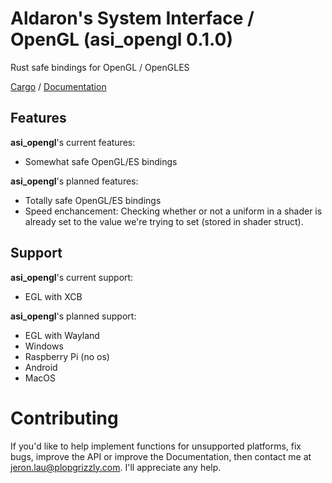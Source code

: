 # Aldaron's System Interface / OpenGL (asi_opengl 0.1.0)

Rust safe bindings for OpenGL / OpenGLES

[Cargo](https://crates.io/crates/asi_opengl) /
[Documentation](https://docs.rs/asi_opengl)

## Features
**asi_opengl**'s current features:
* Somewhat safe OpenGL/ES bindings

**asi_opengl**'s planned features:
* Totally safe OpenGL/ES bindings
* Speed enchancement: Checking whether or not a uniform in a shader is already set to the value we're trying to set (stored in shader struct).

## Support
**asi_opengl**'s current support:
* EGL with XCB

**asi_opengl**'s planned support:
* EGL with Wayland
* Windows
* Raspberry Pi (no os)
* Android
* MacOS

# Contributing
If you'd like to help implement functions for unsupported platforms, fix bugs,
improve the API or improve the Documentation, then contact me at
jeron.lau@plopgrizzly.com. I'll appreciate any help.